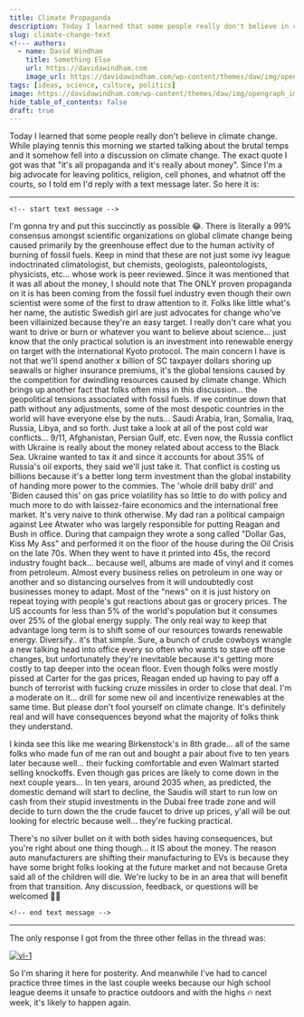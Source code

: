 ```yaml
---
title: Climate Propaganda
description: Today I learned that some people really don't believe in climate change. .
slug: climate-change-text
<!--- authors:
  - name: David Windham
    title: Something Else
    url: https://davidawindham.com
    image_url: https://davidawindham.com/wp-content/themes/daw/img/opengraph_image.jpg -->
tags: [ideas, science, culture, politics]
image: https://davidawindham.com/wp-content/themes/daw/img/opengraph_image.jpg
hide_table_of_contents: false
draft: true
---
```


Today I learned that some people really don't believe in climate change. While playing tennis this morning we started talking about the brutal temps and it somehow fell into a discussion on climate change. The exact quote I got was that "it's all propaganda and it's really about money". Since I'm a big advocate for leaving politics, religion, cell phones, and whatnot off the courts, so I told em I'd reply with a text message later. So here it is:

<!--truncate-->

---

```<!-- start text message -->```

I'm gonna try and put this succinctly as possible 😂. There is literally a 99% consensus amongst scientific organizations on global climate change being caused primarily by the greenhouse effect due to the human activity of burning of fossil fuels. Keep in mind that these are not just some ivy league indoctrinated climatologist, but chemists, geologists, paleontologists, physicists, etc... whose work is peer reviewed. Since it was mentioned that it was all about the money, I should note that The ONLY proven propaganda on it is has been coming from the fossil fuel industry even though their own scientist were some of the first to draw attention to it. Folks like little what's her name, the autistic Swedish girl are just advocates for change who've been villainized because they're an easy target. I really don't care what you want to drive or burn or whatever you want to believe about science... just know that the only practical solution is an investment into renewable energy on target with the international Kyoto protocol. The main concern I have is not that we'll spend another x billion of SC taxpayer dollars shoring up seawalls or higher insurance premiums, it's the global tensions caused by the competition for dwindling resources caused by climate change. Which brings up another fact that folks often miss in this discussion... the geopolitical tensions associated with fossil fuels. If we continue down that path without any adjustments, some of the most despotic countries in the world will have everyone else by the nuts... Saudi Arabia, Iran, Somalia, Iraq, Russia, Libya, and so forth. Just take a look at all of the post cold war conflicts... 9/11, Afghanistan, Persian Gulf, etc. Even now, the Russia conflict with Ukraine is really about the money related about access to the Black Sea. Ukraine wanted to tax it and since it accounts for about 35% of Russia's oil exports, they said we'll just take it. That conflict is costing us billions because it's a better long term investment than the global instability of handing more power to the commies. The 'whole drill baby drill' and 'Biden caused this' on gas price volatility has so little to do with policy and much more to do with laissez-faire economics and the international free market. It's very naive to think otherwise. My dad ran a political campaign against Lee Atwater who was largely responsible for putting Reagan and Bush in office. During that campaign they wrote a song called "Dollar Gas, Kiss My Ass" and performed it on the floor of the house during the Oil Crisis on the late 70s. When they went to have it printed into 45s, the record industry fought back... because well, albums are made of vinyl and it comes from petroleum. Almost every business relies on petroleum in one way or another and so distancing ourselves from it will undoubtedly cost businesses money to adapt. Most of the "news" on it is just history on repeat toying with people's gut reactions about gas or grocery prices. The US accounts for less than 5% of the world's population but it consumes over 25% of the global energy supply. The only real way to keep that advantage long term is to shift some of our resources towards renewable energy. Diversify.. it's that simple. Sure, a bunch of crude cowboys wrangle a new talking head into office every so often who wants to stave off those changes, but unfortunately they're inevitable because it's getting more costly to tap deeper into the ocean floor. Even though folks were mostly pissed at Carter for the gas prices, Reagan ended up having to pay off a bunch of terrorist with fucking cruze missiles in order to close that deal. I'm a moderate on it... drill for some new oil and incentivize renewables at the same time. But please don't fool yourself on climate change. It's definitely real and will have consequences beyond what the majority of folks think they understand.

I kinda see this like me wearing Birkenstock's in 8th grade... all of the same folks who made fun of me ran out and bought a pair about five to ten years later because well... their fucking comfortable and even Walmart started selling knockoffs. Even though gas prices are likely to come down in the next couple years... In ten years, around 2035 when, as predicted, the domestic demand will start to decline, the Saudis will start to run low on cash from their stupid investments in the Dubai free trade zone and will decide to turn down the the crude faucet to drive up prices, y'all will be out looking for electric because well... they're fucking practical.

There's no silver bullet on it with both sides having consequences, but you're right about one thing though... it IS about the money. The reason auto manufacturers are shifting their manufacturing to EVs is because they have some bright folks looking at the future market and not because Greta said all of the children will die. We're lucky to be in an area that will benefit from that transition. Any discussion, feedback, or questions will be welcomed 👊🏼

```<!-- end text message -->```

--- 

The only response I got from the three other fellas in the thread was:  

[![vi-1](/img/youre-crazy.gif)](/img/youre-crazy.gif)

So I'm sharing it here for posterity.  And meanwhile I've had to cancel practice three times in the last couple weeks because our high school league deems it unsafe to practice outdoors and with the highs 🔥 next week, it's likely to happen again.